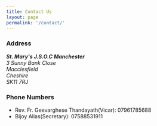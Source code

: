 ```yaml
---
title: Contact Us
layout: page
permalink: '/contact/'
---
```


### Address
<address>
  <strong>St. Mary's J.S.O.C Manchester</strong><br />
  3 Sunny Bank Close<br />
  Macclesfield<br />
  Cheshire<br />
  SK11 7RJ
</address>

### Phone Numbers
<ul>
  <li>Rev. Fr. Geevarghese Thandayath(Vicar): 07961785688</li>
  <li>Bijoy Alias(Secretary): 07588531911</li>
</ul>
